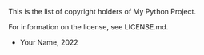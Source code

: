 This is the list of copyright holders of My Python Project.

For information on the license, see LICENSE.md.


* Your Name, 2022

